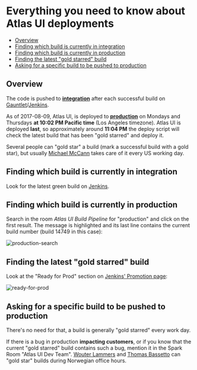 # Everything you need to know about Atlas UI deployments

<!-- toc -->

- [Overview](#overview)
- [Finding which build is currently in integration](#finding-which-build-is-currently-in-integration)
- [Finding which build is currently in production](#finding-which-build-is-currently-in-production)
- [Finding the latest "gold starred" build](#finding-the-latest-gold-starred-build)
- [Asking for a specific build to be pushed to production](#asking-for-a-specific-build-to-be-pushed-to-production)

<!-- tocstop -->

## Overview

The code is pushed to **[integration](https://int-admin.ciscospark.com)** after each successful build on [Gauntlet](https://gauntlet.wbx2.com/queue.html?queue=atlas-web)/[Jenkins](https://sqbu-jenkins.cisco.com:8443/job/team/job/atlas/job/atlas-web/).

As of 2017-08-09, Atlas UI, is deployed to **[production](https://admin.ciscospark.com)** on Mondays and Thursdays **at 10:02 PM Pacific time** (Los Angeles timezone). Atlas UI is deployed **last**, so approximately around **11:04 PM** the deploy script will check the latest build that has been "gold starred" and deploy it.

Several people can "gold star" a build (mark a successful build with a gold star), but usually [Michael McCann](http://wwwin-tools.cisco.com/dir/reports/mrmccann) takes care of it every US working day.

## Finding which build is currently in integration

Look for the latest green build on [Jenkins](https://sqbu-jenkins.cisco.com:8443/job/team/job/atlas/job/atlas-web/).

## Finding which build is currently in production

Search in the room *Atlas UI Build Pipeline* for "production" and click on the first result. The message is highlighted and its last line contains the current build number (build 14749 in this case):

![production-search](https://sqbu-github.cisco.com/storage/user/357/files/8dce0854-07fc-11e7-8927-24f2da3a73e5)

## Finding the latest "gold starred" build

Look at the "Ready for Prod" section on [Jenkins' Promotion page](https://sqbu-jenkins.cisco.com:8443/job/team/job/atlas/job/atlas-web/promotion/):

![ready-for-prod](https://sqbu-github.cisco.com/storage/user/357/files/83820710-07fc-11e7-8beb-7fe8848b2058)

## Asking for a specific build to be pushed to production

There's no need for that, a build is generally "gold starred" every work day.

If there is a bug in production **impacting customers**, or if you know that the current "gold starred" build contains such a bug, mention it in the Spark Room "Atlas UI Dev Team". [Wouter Lammers](http://wwwin-tools.cisco.com/dir/reports/woulamme) and [Thomas Bassetto](http://wwwin-tools.cisco.com/dir/reports/thobasse) can "gold star" builds during Norwegian office hours.
